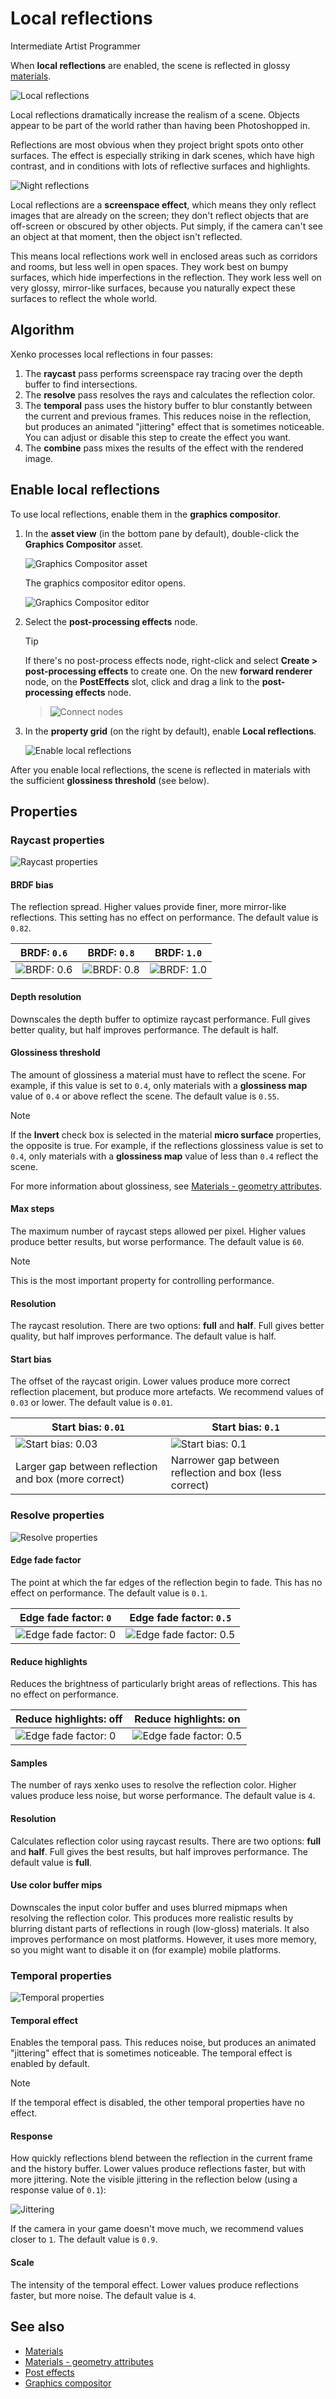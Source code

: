 # Local reflections

<span class="label label-doc-level">Intermediate</span>
<span class="label label-doc-audience">Artist</span>
<span class="label label-doc-audience">Programmer</span>

When **local reflections** are enabled, the scene is reflected in glossy [materials](../materials/index.md).

![Local reflections](media/local-reflections.png)

Local reflections dramatically increase the realism of a scene. Objects appear to be part of the world rather than having been Photoshopped in. 

Reflections are most obvious when they project bright spots onto other surfaces. The effect is especially striking in dark scenes, which have high contrast, and in conditions with lots of reflective surfaces and highlights.

![Night reflections](media/night-reflections.png)

Local reflections are a **screenspace effect**, which means they only reflect images that are already on the screen; they don't reflect objects that are off-screen or obscured by other objects. Put simply, if the camera can't see an object at that moment, then the object isn't reflected.

This means local reflections work well in enclosed areas such as corridors and rooms, but less well in open spaces. They work best on bumpy surfaces, which hide imperfections in the reflection. They work less well on very glossy, mirror-like surfaces, because you naturally expect these surfaces to reflect the whole world.

## Algorithm

Xenko processes local reflections in four passes:

1. The **raycast** pass performs screenspace ray tracing over the depth buffer to find intersections.
2. The **resolve** pass resolves the rays and calculates the reflection color.
3. The **temporal** pass uses the history buffer to blur constantly between the current and previous frames. This reduces noise in the reflection, but produces an animated "jittering" effect that is sometimes noticeable. You can adjust or disable this step to create the effect you want.
4. The **combine** pass mixes the results of the effect with the rendered image.

## Enable local reflections

To use local reflections, enable them in the **graphics compositor**.

1. In the **asset view** (in the bottom pane by default), double-click the **Graphics Compositor** asset.

    ![Graphics Compositor asset](../graphics-compositor/media/graphics-compositor-asset.png)

    The graphics compositor editor opens.

    ![Graphics Compositor editor](../graphics-compositor/media/graphics-compositor-editor.png)

2. Select the **post-processing effects** node.

    > [!Tip]
    > If there's no post-process effects node, right-click and select **Create > post-processing effects** to create one. On the new **forward renderer** node, on the **PostEffects** slot, click and drag a link to the **post-processing effects** node.
    
    > ![Connect nodes](media/connect-nodes.png)

3. In the **property grid** (on the right by default), enable **Local reflections**.

    ![Enable local reflections](media/enable-local-reflections.png)

After you enable local reflections, the scene is reflected in materials with the sufficient **glossiness threshold** (see below).

## Properties

### Raycast properties

![Raycast properties](media/ray-trace-properties.png)

#### BRDF bias

The reflection spread. Higher values provide finer, more mirror-like reflections. This setting has no effect on performance. The default value is `0.82`.

| BRDF: `0.6` | BRDF: `0.8` | BRDF: `1.0`  
|---------------------|---------|---------
| ![BRDF: 0.6](media/brdf-06.png) | ![BRDF: 0.8](media/brdf-08.png) | ![BRDF: 1.0](media/brdf-10.png)

#### Depth resolution

Downscales the depth buffer to optimize raycast performance. Full gives better quality, but half improves performance. The default is half.

#### Glossiness threshold

The amount of glossiness a material must have to reflect the scene. For example, if this value is set to `0.4`, only materials with a **glossiness map** value of `0.4` or above reflect the scene. The default value is `0.55`.

>[!Note]
>If the **Invert** check box is selected in the material **micro surface** properties, the opposite is true. For example, if the reflections glossiness value is set to `0.4`, only materials with a **glossiness map** value of less than `0.4` reflect the scene.

For more information about glossiness, see [Materials - geometry attributes](../materials/geometry-attributes.md).

#### Max steps 

The maximum number of raycast steps allowed per pixel. Higher values produce better results, but worse performance. The default value is `60`. 

>[!Note]
>This is the most important property for controlling performance.

#### Resolution

The raycast resolution. There are two options: **full** and **half**. Full gives better quality, but half improves performance. The default value is half.

#### Start bias

The offset of the raycast origin. Lower values produce more correct reflection placement, but produce more artefacts. We recommend values of `0.03` or lower. The default value is `0.01`.

| Start bias: `0.01` | Start bias: `0.1`
|---------------------|---------
|  ![Start bias: 0.03](media/low-ray-start-bias.png) |   ![Start bias: 0.1](media/high-ray-start-bias.png)
| Larger gap between reflection and box (more correct) | Narrower gap between reflection and box (less correct)

### Resolve properties

![Resolve properties](media/resolve-properties.png)

#### Edge fade factor

The point at which the far edges of the reflection begin to fade. This has no effect on performance. The default value is `0.1`. 

| Edge fade factor: `0` | Edge fade factor: `0.5`
|---------------------|---------
|  ![Edge fade factor: 0](media/zero-edgefade.png) |   ![Edge fade factor: 0.5](media/half-edgefade.png) 

#### Reduce highlights

Reduces the brightness of particularly bright areas of reflections. This has no effect on performance.

| Reduce highlights: off | Reduce highlights: on
|---------------------|---------
|  ![Edge fade factor: 0](media/reduce-highlights-off.png) |   ![Edge fade factor: 0.5](media/reduce-highlights-on.png) 

#### Samples 

The number of rays xenko uses to resolve the reflection color. Higher values produce less noise, but worse performance. The default value is `4`.

#### Resolution 

Calculates reflection color using raycast results. There are two options: **full** and **half**. Full gives the best results, but half improves performance. The default value is **full**.

#### Use color buffer mips 

Downscales the input color buffer and uses blurred mipmaps when resolving the reflection color. This produces more realistic results by blurring distant parts of reflections in rough (low-gloss) materials. It also improves performance on most platforms. However, it uses more memory, so you might want to disable it on (for example) mobile platforms.

### Temporal properties

![Temporal properties](media/temporal-properties.png)

#### Temporal effect

Enables the temporal pass. This reduces noise, but produces an animated "jittering" effect that is sometimes noticeable. The temporal effect is enabled by default.

>[!Note]
>If the temporal effect is disabled, the other temporal properties have no effect.

#### Response

How quickly reflections blend between the reflection in the current frame and the history buffer. Lower values produce reflections faster, but with more jittering.   Note the visible jittering in the reflection below (using a response value of `0.1`):

![Jittering](media/response-jiterring.gif) 

If the camera in your game doesn't move much, we recommend values closer to `1`. The default value is `0.9`.

#### Scale

The intensity of the temporal effect. Lower values produce reflections faster, but more noise. The default value is `4`.

## See also

* [Materials](../materials/index.md)
* [Materials - geometry attributes](../materials/geometry-attributes.md)
* [Post effects](index.md)
* [Graphics compositor](../graphics-compositor/index.md)